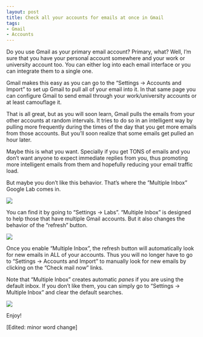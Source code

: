 ```yaml
---
layout: post
title: Check all your accounts for emails at once in Gmail
tags:
- Gmail
- Accounts
---
```

<p>Do you use Gmail as your primary email account? Primary, what? Well, I&#8217;m sure that you have your personal account somewhere and your work or university account too. You can either log into each email interface or you can integrate them to a single one.</p>
<p>Gmail makes this easy as you can go to the &#8220;Settings -&gt; Accounts and Import&#8221; to set up Gmail to pull all of your email into it. In that same page you can configure Gmail to send email through your work/university accounts or at least camouflage it. </p>
<p>That is all great, but as you will soon learn, Gmail pulls the emails from your other accounts at random intervals. It tries to do so in an intelligent way by pulling more frequently during the times of the day that you get more emails from those accounts. But you&#8217;ll soon realize that some emails get pulled an hour later.</p>
<p>Maybe this is what you want. Specially if you get TONS of emails and you don&#8217;t want anyone to expect immediate replies from you, thus promoting more intelligent emails from them and hopefully reducing your email traffic load.</p>
<p>But maybe you don&#8217;t like this behavior. That&#8217;s where the &#8221;Multiple Inbox&#8221; Google Lab comes in.</p>
<p><img src="http://media.tumblr.com/tumblr_mbah5wwEhW1qfs0hy.png"/></p>
<p>You can find it by going to &#8220;Settings -&gt; Labs&#8221;. &#8220;Multiple Inbox&#8221; is designed to help those that have multiple Gmail accounts. But it also changes the behavior of the &#8220;refresh&#8221; button. </p>
<p><img src="http://media.tumblr.com/tumblr_mbah1mSYQh1qfs0hy.png"/></p>
<p>Once you enable &#8220;Multiple Inbox&#8221;, the refresh button will automatically look for new emails in ALL of your accounts. Thus you will no longer have to go to &#8220;Settings -&gt; Accounts and Import&#8221; to manually look for new emails by clicking on the &#8220;Check mail now&#8221; links. </p>
<p>Note that &#8220;Multiple Inbox&#8221; creates automatic <em>panes</em> if you are using the default inbox. If you don&#8217;t like them, you can simply go to &#8220;Settings -&gt; Multiple Inbox&#8221; and clear the default searches.</p>
<p><img src="http://media.tumblr.com/tumblr_mbahe4Bu1t1qfs0hy.png"/></p>
<p>Enjoy!</p>
<p>[Edited: minor word change]</p>
